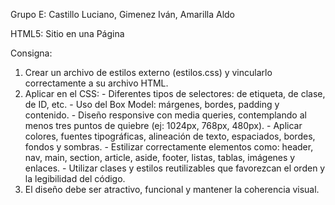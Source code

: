 Grupo E:   Castillo Luciano, Gimenez Iván, Amarilla Aldo


HTML5: Sitio en una Página 

Consigna: 
1. Crear un archivo de estilos externo (estilos.css) y vincularlo correctamente a su archivo 
HTML. 
2. Aplicar en el CSS: - Diferentes tipos de selectores: de etiqueta, de clase, de ID, etc. - Uso del Box Model: márgenes, bordes, padding y contenido. - Diseño responsive con media queries, contemplando al menos tres puntos de quiebre 
(ej: 1024px, 768px, 480px). - Aplicar colores, fuentes tipográficas, alineación de texto, espaciados, bordes, fondos y 
sombras. - Estilizar correctamente elementos como: header, nav, main, section, article, aside, 
footer, listas, tablas, imágenes y enlaces. - Utilizar clases y estilos reutilizables que favorezcan el orden y la legibilidad del código. 
3. El diseño debe ser atractivo, funcional y mantener la coherencia visual. 
